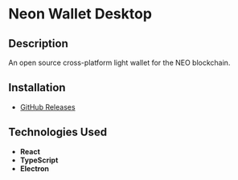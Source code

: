 # Neon Wallet Desktop

## Description
An open source cross-platform light wallet for the NEO blockchain.

## Installation
- [GitHub Releases](https://github.com/CityOfZion/neon-wallet-desktop/releases)

## Technologies Used
- **React**
- **TypeScript**
- **Electron**
